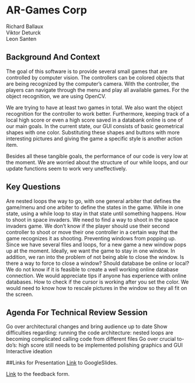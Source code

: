 
# AR-Games Corp

Richard Ballaux<br/>
Viktor Deturck<br/>
Leon Santen<br/>
## Background And Context
The goal of this software is to provide several small games that are controlled by computer vision. The controllers can be colored objects that are being recognized by the computer’s camera. With the controller, the players can navigate through the menu and play all available games. For the object recognition, we are using OpenCV. <br/>

We are trying to have at least two games in total. We also want the object recognition for the controller to work better. Furthermore, keeping track of a local high score or even a high score saved in a databank online is one of our main goals. In the current state, our GUI consists of basic geometrical shapes with one color. Substituting these shapes and buttons with more interesting pictures and giving the game a specific style is another action item. <br/>

Besides all these tangible goals, the performance of our code is very low at the moment. We are worried about the structure of our while loops, and our update functions seem to work very uneffectively. <br/>

## Key Questions
Are nested loops the way to go, with one general arbiter that defines the game/menu and one arbiter to define the states in the game. While in one state, using a while loop to stay in that state until something happens.
How to shoot in space invaders. We need to find a way to shoot in the space invaders game. We don’t know if the player should use their second controller to shoot or move their one controller in a certain way that the game recognizes it as shooting.
Preventing windows from popping up. Since we have several files and loops, for a new game a new window pops up at the moment. Ideally, we want the game to stay in one window. In addition, we ran into the problem of not being able to close the window. Is there a way to force to close a window?
Should database be online or local? We do not know if it is feasible to create a well working online database connection. We would appreciate tips if anyone has experience with online databases.
How to check if the cursor is working after you set the color.
We would need to know how to rescale pictures in the window so they all fit on the screen.



## Agenda For Technical Review Session
Go over architectural changes and bring audience up to date
Show difficulties regarding:
running the code
architecture: nested loops are becoming complicated
calling code from different files
Go over crucial to-do’s:
high score still needs to be implemented
polishing graphics and GUI
Interactive ideation




##Links for Presentation
[Link](https://docs.google.com/presentation/d/11C4przxhQGoBpjT3DJMFUIvVmDSv7QRJcwKs1btrSR4/edit?usp=sharing) to GoogleSlides.

[Link](https://docs.google.com/forms/d/e/1FAIpQLScHnsqMLcOjPnrN3jl7qrlDSOzroM-_KjyQL16N_ipS9nfDew/viewform?usp=sf_link) to the feedback form.
